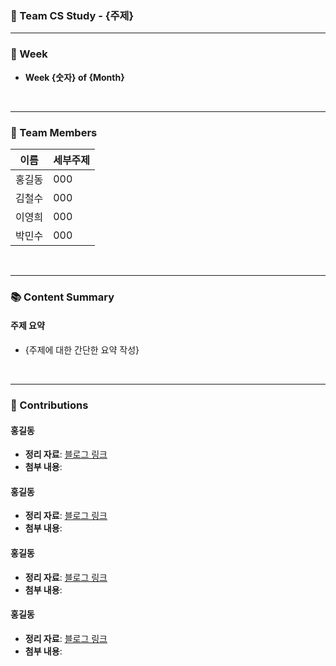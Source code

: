 ### 🌟 Team CS Study - {주제}  
---

### 📅 Week  
- **Week {숫자} of {Month}**  

</br>

---

### 👥 Team Members  
| 이름 | 세부주제 | 
|------|------|
| 홍길동 | 000 |
| 김철수 | 000 | 
| 이영희 | 000 | 
| 박민수 | 000 | 

</br>

---

### 📚 Content Summary  

#### **주제 요약**  
- {주제에 대한 간단한 요약 작성}

</br>

---

### 📝 Contributions  

#### **홍길동**  
- **정리 자료**: [블로그 링크](https://example.com)  
- **첨부 내용**:

#### **홍길동**  
- **정리 자료**: [블로그 링크](https://example.com)  
- **첨부 내용**:

#### **홍길동**  
- **정리 자료**: [블로그 링크](https://example.com)  
- **첨부 내용**:

#### **홍길동**  
- **정리 자료**: [블로그 링크](https://example.com)  
- **첨부 내용**:  
